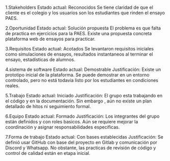 1.Stakeholders
Estado actual: Reconocidos
Se tiene claridad de que el cliente es el colegio 
y los usuarios son los estudiantes que rinden el ensayo PAES.

2.Oportunidad
Estado actual: Solución propuesta
El problema es que falta de practica en ejercicios para la PAES. Existe una propuesta concreta plataforma web de ensayos para practicar.

3.Requisitos
Estado actual: Acotados
Se levantaron requisitos iniciales como simulaciones de ensayos, resultados instantaneos al terminar el ensayo, estadísticas de alumnos.

4.sistema de software
Estado actual: Demostrable 
Justificación: Existe un prototipo inicial de la plataforma. Se puede demostrar en un entorno controlado, pero no está todavia listo por los estudiantes en condiciones reales.

5.Trabajo
Estado actual: Iniciado
Justificación: El grupo esta trabajando en el código y en la documentación. Sin embargo , aún no existe un plan detallado de hitos ni seguimiento formal.

6.Equipo
Estado actual: Formado
Justificación: Los integrantes del grupo están definidos y con roles basicos. Aún se requiere mejorar la coordinación y asignar responsabilidades especificas.

7.Forma de trabajo
Estado actual: Con bases establecidas
Justificación: Se definió usar GitHub con base del proyecto en Gitlab y comunicación por Discord y Whatsapp. No obstante, las practicas de revisión de código y control de calidad están en etapa inicial.